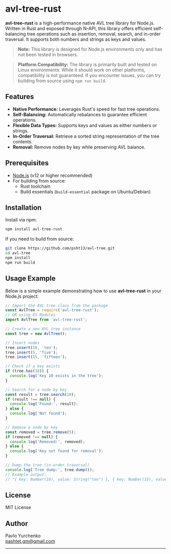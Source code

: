 # avl-tree-rust

**avl-tree-rust** is a high-performance native AVL tree library for Node.js. Written in Rust and exposed through N-API, this library offers efficient self-balancing tree operations such as insertion, removal, search, and in-order traversal. It supports both numbers and strings as keys and values.

> **Note:** This library is designed for Node.js environments only and has not been tested in browsers.

> **Platform Compatibility:** The library is primarily built and tested on Linux environments. While it should work on other platforms, compatibility is not guaranteed. If you encounter issues, you can try building from source using `npm run build`.

## Features

- **Native Performance:** Leverages Rust's speed for fast tree operations.
- **Self-Balancing:** Automatically rebalances to guarantee efficient operations.
- **Flexible Data Types:** Supports keys and values as either numbers or strings.
- **In-Order Traversal:** Retrieve a sorted string representation of the tree contents.
- **Removal:** Remove nodes by key while preserving AVL balance.

## Prerequisites

- [Node.js](https://nodejs.org/) (v12 or higher recommended)
- For building from source:
  - Rust toolchain
  - Build essentials (`build-essential` package on Ubuntu/Debian)

## Installation

Install via npm:

```bash
npm install avl-tree-rust
```

If you need to build from source:

```bash
git clone https://github.com/psht13/avl-tree.git
cd avl-tree
npm install
npm run build
```

## Usage Example

Below is a simple example demonstrating how to use **avl-tree-rust** in your Node.js project:

```js
// Import the AVL tree class from the package
const AvlTree = require('avl-tree-rust');
// OR using ES Modules
import AvlTree from 'avl-tree-rust';

// Create a new AVL tree instance
const tree = new AvlTree();

// Insert nodes
tree.insert(10, 'ten');
tree.insert(5, 'five');
tree.insert(15, 'fifteen');

// Check if a key exists
if (tree.has(10)) {
  console.log('Key 10 exists in the tree');
}

// Search for a node by key
const result = tree.search(10);
if (result !== null) {
  console.log('Found:', result);
} else {
  console.log('Not found');
}

// Remove a node by key
const removed = tree.remove(5);
if (removed !== null) {
  console.log('Removed:', removed);
} else {
  console.log('Key not found for removal');
}

// Dump the tree (in-order traversal)
console.log('Tree dump:', tree.dump());
// Example output:
// "{ key: Number(10), value: String("ten") }, { key: Number(15), value: String("fifteen") }"
```

## License

MIT License

## Author

Pavlo Yurchenko  
[pashtet.gm@gmail.com](mailto:pashtet.gm@gmail.com)

---

